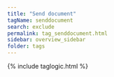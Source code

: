 ```yaml
---
title: "Send document"
tagName: senddocument
search: exclude
permalink: tag_senddocument.html
sidebar: overview_sidebar
folder: tags
---
```

{% include taglogic.html %}
